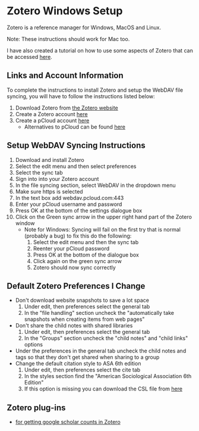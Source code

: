 # Zotero Windows Setup

Zotero is a reference manager for Windows, MacOS and Linux.

Note: These instructions should work for Mac too.

I have also created a tutorial on how to use some aspects of Zotero that can be accessed [here](https://ldsands.github.io/Slides/main_slides/one_offs/2020_09_Levi_Sands_Ref_Man_Zotero.html#/).

## Links and Account Information

To complete the instructions to install Zotero and setup the WebDAV file syncing, you will have to follow the instructions listed below:

1. Download Zotero from [the Zotero website](https://www.zotero.org/download/)
1. Create a Zotero account [here](https://www.zotero.org/user/register/)
1. Create a pCloud account [here](https://www.pcloud.com/)
    - Alternatives to pCloud can be found [here](https://www.zotero.org/support/kb/webdav_services)

## Setup WebDAV Syncing Instructions

1. Download and install Zotero
1. Select the edit menu and then select preferences
1. Select the sync tab
1. Sign into into your Zotero account
1. In the file syncing section, select WebDAV in the dropdown menu
1. Make sure https is selected
1. In the text box add webdav.pcloud.com:443
1. Enter your pCloud username and password
1. Press OK at the bottom of the settings dialogue box
1. Click on the Green sync arrow in the upper right hand part of the Zotero window
    - Note for Windows: Syncing will fail on the first try that is normal (probably a bug) to fix this do the following:
        1. Select the edit menu and then the sync tab
        1. Reenter your pCloud password
        1. Press OK at the bottom of the dialogue box
        1. Click again on the green sync arrow
        1. Zotero should now sync correctly

## Default Zotero Preferences I Change

- Don't download website snapshots to save a lot space
    1. Under edit, then preferences select the general tab
    1. In the "file handling" section uncheck the "automatically take snapshots when creating items from web pages"
- Don't share the child notes with shared libraries
    1. Under edit, then preferences select the general tab
    1. In the "Groups" section uncheck the "child notes" and "child links" options
- Under the preferences in the general tab uncheck the child notes and tags so that they don't get shared when sharing to a group
- Change the default citation style to ASA 6th edition
    1. Under edit, then preferences select the cite tab
    1. In the styles section find the "American Sociological Association 6th Edition"
    1. If this option is missing you can download the CSL file from [here](https://github.com/citation-style-language/styles/blob/master/american-sociological-association.csl)

## Zotero plug-ins

- [for getting google scholar counts in Zotero](https://github.com/beloglazov/zotero-scholar-citations/tree/master/builds)
